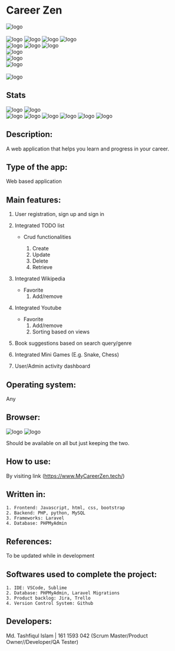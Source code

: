 # Career Zen

![logo](https://img.shields.io/badge/Career%20Zen-A%20site%20to%20develop%20career%20skills-blue?style=for-the-badge&logo=appveyor.svg)
<br><br>
![logo](https://img.shields.io/badge/Made%20with-Python-EC0F64?style=flat&logo=appveyor.svg)
![logo](https://img.shields.io/badge/Made%20with-PHP-EC0F64?style=flat&logo=appveyor.svg)
![logo](https://img.shields.io/badge/Made%20with-JavaScript-EC0F64?style=flat&logo=appveyor.svg)
![logo](https://img.shields.io/badge/Made%20with-MySql-EC0F64?style=flat&logo=appveyor.svg)
<br>
![logo](https://img.shields.io/badge/Uses-HTML-CF0D58?style=flat&logo=appveyor.svg)
![logo](https://img.shields.io/badge/Uses-CSS-CF0D58?style=flat&logo=appveyor.svg)
![logo](https://img.shields.io/badge/Uses-BootStrap-CF0D58?style=flat&logo=appveyor.svg)
<br>
![logo](https://img.shields.io/badge/Database-phpMyAdmin-B10B4B?style=flat&logo=appveyor.svg)
<br>
![logo](https://img.shields.io/badge/Framework-Laravel-93093F?style=flat&logo=appveyor.svg)
<br>
![logo](https://img.shields.io/badge/Version%20Control-GIT-760732?style=flat&logo=appveyor.svg)
<br><br>
![logo](https://img.shields.io/badge/Developer-Md.%20Tashfiqul%20Islam%20|%20161%201593%20042-0636A5?style=plastic&logo=appveyor.svg)

## Stats

![logo](https://img.shields.io/github/release-date-pre/dead-shot95/CSE327.8-Project)
![logo](https://img.shields.io/github/v/release/dead-shot95/CSE327.8-Project?include_prereleases) <br>
![logo](https://img.shields.io/github/last-commit/dead-shot95/CSE327.8-Project/develop)
![logo](https://img.shields.io/github/commits-since/dead-shot95/CSE327.8-Project/20.11.0/develop?include_prereleases)
![logo](https://img.shields.io/github/commit-activity/w/dead-shot95/CSE327.8-Project)
![logo](https://img.shields.io/tokei/lines/github/dead-shot95/CSE327.8-Project)
![logo](https://img.shields.io/github/languages/code-size/dead-shot95/CSE327.8-Project)
![logo](https://img.shields.io/github/repo-size/dead-shot95/CSE327.8-Project)


## Description: 
<p>A web application that helps you learn and progress in your career.<p>

## Type of the app: 
Web based application 

## Main features: 
1. User registration, sign up and sign in
2. Integrated TODO list 
	* Crud functionalities

		1. Create
		2. Update
		3. Delete
		4. Retrieve

3. Integrated Wikipedia
	* Favorite 
		1. Add/remove
4. Integrated Youtube 
	* Favorite 
		1. Add/remove
		2. Sorting based on views
5. Book suggestions based on search query/genre
6. Integrated Mini Games (E.g. Snake, Chess)
7. User/Admin activity dashboard

## Operating system: 
Any 

## Browser:
![logo](https://img.shields.io/badge/Google-Chrome-0636A5?style=flat-square&logo=appveyor.svg)
![logo](https://img.shields.io/badge/Mozilla-Firefox-0636A5?style=flat-square&logo=appveyor.svg)
<p>Should be available on all but just keeping the two.</p>

## How to use: 
By visiting link (https://www.MyCareerZen.tech/)

## Written in:
	1. Frontend: Javascript, html, css, bootstrap
	2. Backend: PHP, python, MySQL
	3. Frameworks: Laravel
	4. Database: PHPMyAdmin
	
## References: 
To be updated while in development 

## Softwares used to complete the project: 
	1. IDE: VSCode, Sublime 
	2. Database: PHPMyAdmin, Laravel Migrations
	3. Product backlog: Jira, Trello
	4. Version Control System: Github
	
## Developers:
Md. Tashfiqul Islam | 161 1593 042 (Scrum Master/Product Owner//Developer/QA Tester)

